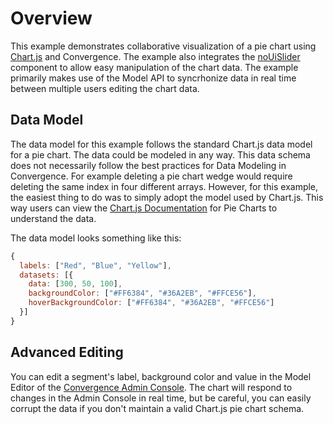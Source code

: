 # Overview

This example demonstrates collaborative visualization of a pie chart using [Chart.js](http://chartjs.org) and Convergence.  The example also integrates the [noUiSlider](https://refreshless.com/nouislider/) component to allow easy manipulation of the chart data. The example primarily makes use of the Model API to syncrhonize data in real time between multiple users editing the chart data.

## Data Model
The data model for this example follows the standard Chart.js data model for a pie chart. The data could be modeled in any way. This data schema does not necessarily follow the best practices for Data Modeling in Convergence. For example deleting a pie chart wedge would require deleting the same index in four different arrays. However, for this example, the easiest thing to do was to simply adopt the model used by Chart.js.  This way users can view the [Chart.js Documentation](http://www.chartjs.org/docs/#doughnut-pie-chart-introduction) for Pie Charts to understand the data.  

The data model looks something like this:
 
```JavaScript
{
  labels: ["Red", "Blue", "Yellow"],
  datasets: [{
    data: [300, 50, 100],
    backgroundColor: ["#FF6384", "#36A2EB", "#FFCE56"],
    hoverBackgroundColor: ["#FF6384", "#36A2EB", "#FFCE56"]
  }]
}
```

## Advanced Editing

You can edit a segment's label, background color and value in the Model Editor of the [Convergence Admin Console](https://admin.convergence.io).  The chart will respond to changes in the Admin Console in real time, but be careful, you can easily corrupt the data if you don't maintain a valid Chart.js pie chart schema.